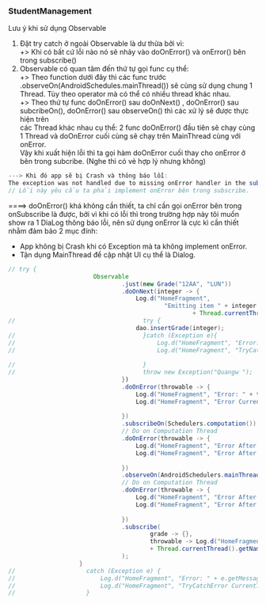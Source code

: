 ### StudentManagement
Lưu ý khi sử dụng Observable
1. Đặt try catch ở ngoài Observable là dư thừa bởi vì: <br>
  +> Khi có bất cứ lỗi nào nó sẽ nhảy vào doOnError() và onError() bên trong subscribe()
2. Observable có quan tâm đến thứ tự gọi func cụ thể: <br>
  +> Theo function dưới đây thì các func trước .observeOn(AndroidSchedules.mainThread()) sẽ cùng sử dụng chung 1 Thread. Tùy theo operator mà có thể có nhiều
  thread khác nhau.<br>
  +> Theo thứ tự func doOnError() sau doOnNext() , doOnError() sau subcribeOn(), doOnError() sau observeOn() thì các xử lý sẽ được thực hiện
  trên<br>các Thread khác nhau cụ thể: 2 func doOnError() đầu tiên sẽ chạy cùng 1 Thread và doOnError cuối cùng sẽ chạy trên MainThread cùng với onError.<br>
  Vậy khi xuất hiện lỗi thì ta gọi hàm doOnError cuối thay cho onError ở bên trong subcribe. (Nghe thì có vẻ hợp lý nhưng không)<br>
  ```java
  ---> Khi đó app sẽ bị Crash và thông báo lỗi:
  The exception was not handled due to missing onError handler in the subscribe() method call.
  // Lỗi này yêu cầu ta phải implement onError bên trong subscribe.
  ```
====> doOnError() khá không cần thiết, ta chỉ cần gọi onError bên trong onSubscribe là được, bởi vì khi có lỗi thì trong trường hợp này tôi muốn<br>
show ra 1 DiaLog thông báo lỗi, nên sử dụng onError là cực kì cần thiết nhằm đảm bảo 2 mục đính:
- App không bị Crash khi có Exception mà ta không implement onError.
- Tận dụng MainThread để cập nhật UI cụ thể là Dialog.<br>
```java
// try {
                        Observable
                                .just(new Grade("12AA", "LUN"))
                                .doOnNext(integer -> {
                                    Log.d("HomeFragment",
                                            "Emitting item " + integer + " on: "
                                                    + Thread.currentThread().getName());
//                                    try {
                                    dao.insertGrade(integer);
//                                    }catch (Exception e){
//                                        Log.d("HomeFragment", "Error: " + e.getMessage());
//                                        Log.d("HomeFragment", "TryCatchError CurrentThread: " + 
                                                                             Thread.currentThread().getName());
//                                    }
//                                    throw new Exception("Quangw ");
                                })
                                .doOnError(throwable -> {
                                    Log.d("HomeFragment", "Error: " + throwable.getMessage());
                                    Log.d("HomeFragment", "Error CurrentThread1: " + 
                                                                            Thread.currentThread().getName());
                                })
                                .subscribeOn(Schedulers.computation())
                                // Do on Computation Thread
                                .doOnError(throwable -> {
                                    Log.d("HomeFragment", "Error After Subscribe on: " + throwable.getMessage());
                                    Log.d("HomeFragment", "Error After Subscribe on " + 
                                                                            Thread.currentThread().getName());
                                })
                                .observeOn(AndroidSchedulers.mainThread())
                                // Do on Computation Thread
                                .doOnError(throwable -> {
                                    Log.d("HomeFragment", "Error After observeOn: " + throwable.getMessage());
                                    Log.d("HomeFragment", "Error After observerOn: " + 
                                                                            Thread.currentThread().getName());
                                })
                                .subscribe(
                                        grade -> {},
                                        throwable -> Log.d("HomeFragment", "Error on subscribe: "
                                        + Thread.currentThread().getName())
                                );
                    } 
//                    catch (Exception e) {
//                        Log.d("HomeFragment", "Error: " + e.getMessage());
//                        Log.d("HomeFragment", "TryCatchError CurrentThread: " + Thread.currentThread().getName());
//                    }
```
